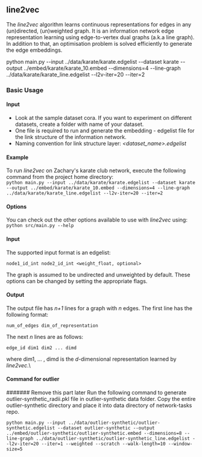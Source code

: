 ## line2vec
The *line2vec* algorithm learns continuous representations for edges in any (un)directed, (un)weighted graph. 
It is an information network edge representation learning using edge-to-vertex dual graphs (a.k.a line graph). In addition to that, an optimisation problem is solved efficiently to generate the edge embeddings.

python main.py --input ../data/karate/karate.edgelist --dataset karate --output ../embed/karate/karate_10.embed --dimensions=4 --line-graph ../data/karate/karate_line.edgelist --l2v-iter=20 --iter=2

### Basic Usage

#### Input

- Look at the sample dataset cora. If you want to experiment on different datasets, create a folder with name of your dataset.
- One file is required to run and generate the embedding - edgelist file for the link structure of the information network.
- Naming convention for link structure layer: *<dataset_name>.edgelist*


#### Example
To run *line2vec* on Zachary's karate club network, execute the following command from the project home directory:<br/>
	``python main.py --input ../data/karate/karate.edgelist --dataset karate --output ../embed/karate/karate_10.embed --dimensions=4 --line-graph ../data/karate/karate_line.edgelist --l2v-iter=20 --iter=2``

#### Options
You can check out the other options available to use with *line2vec* using:<br/>
	``python src/main.py --help``

#### Input
The supported input format is an edgelist:

	node1_id_int node2_id_int <weight_float, optional>
		
The graph is assumed to be undirected and unweighted by default. These options can be changed by setting the appropriate flags.

#### Output
The output file has *n+1* lines for a graph with *n* edges. 
The first line has the following format:

	num_of_edges dim_of_representation

The next *n* lines are as follows:
	
	edge_id dim1 dim2 ... dimd

where dim1, ... , dimd is the *d*-dimensional representation learned by *line2vec*.\


#### Command for outlier
####### Remove this part later
Run the following command to generate outlier-synthetic_radii.pkl file in outlier-synthetic data folder. Copy the entire outlier-synthetic directory and place it into data directory of network-tasks repo.

``python main.py --input ../data/outlier-synthetic/outlier-synthetic.edgelist --dataset outlier-synthetic --output ../embed/outlier-synthetic/outlier-synthetic.embed --dimensions=8 --line-graph ../data/outlier-synthetic/outlier-synthetic_line.edgelist --l2v-iter=20 --iter=1 --weighted --scratch --walk-length=10 --window-size=5``
